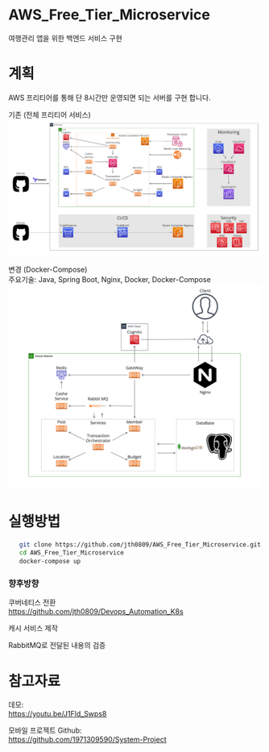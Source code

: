 # AWS_Free_Tier_Microservice
여행관리 앱을 위한 백엔드 서비스 구현

# 계획
AWS 프리티어를 통해 단 8시간만 운영되면 되는 서버를 구현 합니다.

기존 (전체 프리티어 서비스)
![구조도](img/AWS_service.png)


변경 (Docker-Compose)  
주요기술: Java, Spring Boot, Nginx, Docker, Docker-Compose
![구조도](img/service.png)

# 실행방법
```bash
   git clone https://github.com/jth0809/AWS_Free_Tier_Microservice.git
   cd AWS_Free_Tier_Microservice
   docker-compose up
```

### 향후방향
쿠버네티스 전환  
https://github.com/jth0809/Devops_Automation_K8s

캐시 서비스 제작

RabbitMQ로 전달된 내용의 검증

# 참고자료
데모:  
https://youtu.be/J1Fld_Swps8

모바일 프로젝트 Github:  
https://github.com/1971309590/System-Project